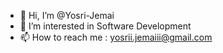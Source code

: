 - 👋 Hi, I’m @Yosri-Jemai
- 👀 I’m interested in Software Development 
- 📫 How to reach me : yosrii.jemaiii@gmail.com

<!---
Yosri-Jemai/Yosri-Jemai is a ✨ special ✨ repository because its `README.md` (this file) appears on your GitHub profile.
You can click the Preview link to take a look at your changes.
--->
